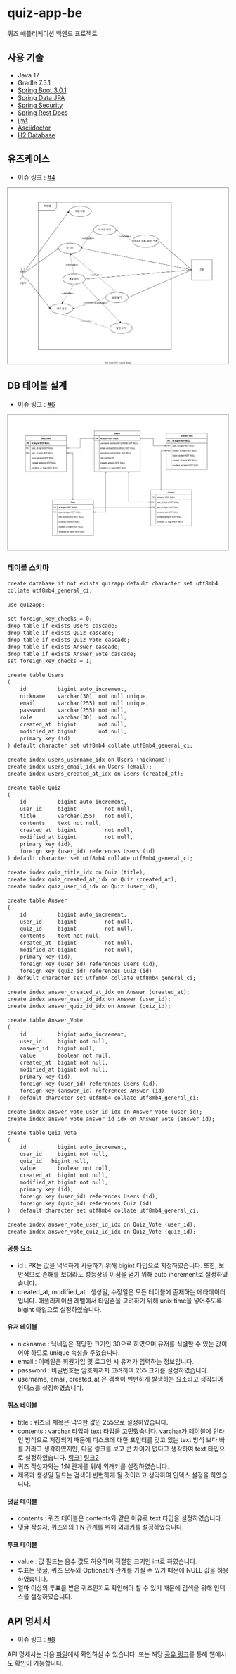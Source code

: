 # quiz-app-be
퀴즈 애플리케이션 백엔드 프로젝트

## 사용 기술

- Java 17
- Gradle 7.5.1
- [Spring Boot 3.0.1](https://spring.io/projects/spring-boot)
- [Spring Data JPA](https://spring.io/projects/spring-data-jpa)
- [Spring Security](https://spring.io/projects/spring-security)
- [Spring Rest Docs](https://spring.io/projects/spring-restdocs)
- [jjwt](https://github.com/jwtk/jjwt)
- [Asciidoctor](https://docs.asciidoctor.org/)
- [H2 Database](https://www.h2database.com/html/main.html)

## 유즈케이스

- 이슈 링크 : [#4](https://github.com/leesh5000/quiz-app-be/issues/4)

![usecase](document/usecase.svg)

## DB 테이블 설계

- 이슈 링크 : [#6](https://github.com/leesh5000/quiz-app-be/issues/6)

![erd](document/erd.svg)

### 테이블 스키마

```mysql
create database if not exists quizapp default character set utf8mb4 collate utf8mb4_general_ci;

use quizapp;

set foreign_key_checks = 0;
drop table if exists Users cascade;
drop table if exists Quiz cascade;
drop table if exists Quiz_Vote cascade;
drop table if exists Answer cascade;
drop table if exists Answer_Vote cascade;
set foreign_key_checks = 1;

create table Users
(
    id          bigint auto_increment,
    nickname    varchar(30)  not null unique,
    email       varchar(255) not null unique,
    password    varchar(255) not null,
    role        varchar(30)  not null,
    created_at  bigint       not null,
    modified_at bigint       not null,
    primary key (id)
) default character set utf8mb4 collate utf8mb4_general_ci;

create index users_username_idx on Users (nickname);
create index users_email_idx on Users (email);
create index users_created_at_idx on Users (created_at);

create table Quiz
(
    id          bigint auto_increment,
    user_id     bigint         not null,
    title       varchar(255)   not null,
    contents    text not null,
    created_at  bigint         not null,
    modified_at bigint         not null,
    primary key (id),
    foreign key (user_id) references Users (id)
) default character set utf8mb4 collate utf8mb4_general_ci;

create index quiz_title_idx on Quiz (title);
create index quiz_created_at_idx on Quiz (created_at);
create index quiz_user_id_idx on Quiz (user_id);

create table Answer
(
    id          bigint auto_increment,
    user_id     bigint         not null,
    quiz_id     bigint         not null,
    contents    text not null,
    created_at  bigint         not null,
    modified_at bigint         not null,
    primary key (id),
    foreign key (user_id) references Users (id),
    foreign key (quiz_id) references Quiz (id)
)  default character set utf8mb4 collate utf8mb4_general_ci;

create index answer_created_at_idx on Answer (created_at);
create index answer_user_id_idx on Answer (user_id);
create index answer_quiz_id_idx on Answer (quiz_id);

create table Answer_Vote
(
    id          bigint auto_increment,
    user_id     bigint not null,
    answer_id   bigint null,
    value       boolean not null,
    created_at  bigint not null,
    modified_at bigint not null,
    primary key (id),
    foreign key (user_id) references Users (id),
    foreign key (answer_id) references Answer (id)
)   default character set utf8mb4 collate utf8mb4_general_ci;

create index answer_vote_user_id_idx on Answer_Vote (user_id);
create index answer_vote_answer_id_idx on Answer_Vote (answer_id);

create table Quiz_Vote
(
    id          bigint auto_increment,
    user_id     bigint not null,
    quiz_id   bigint null,
    value       boolean not null,
    created_at  bigint not null,
    modified_at bigint not null,
    primary key (id),
    foreign key (user_id) references Users (id),
    foreign key (quiz_id) references Quiz (id)
)   default character set utf8mb4 collate utf8mb4_general_ci;

create index answer_vote_user_id_idx on Quiz_Vote (user_id);
create index answer_vote_quiz_id_idx on Quiz_Vote (quiz_id);

```

#### 공통 요소
- id : PK는 값을 넉넉하게 사용하기 위해 bigint 타입으로 지정하였습니다. 또한, 보안적으로 손해를 보더라도 성능상의 이점을 얻기 위해 auto increment로 설정하였습니다.
- created_at, modified_at : 생성일, 수정일은 모든 테이블에 존재하는 메타데이터입니다. 애플리케이션 레벨에서 타임존을 고려하기 위해 unix time을 넣어주도록 bigint 타입으로 설정하였습니다.

#### 유저 테이블 
- nickname : 닉네임은 적당한 크기인 30으로 하였으며 유저를 식별할 수 있는 값이어야 하므로 unique 속성을 주었습니다.
- email : 이메일은 회원가입 및 로그인 시 유저가 입력하는 정보입니다.
- password : 비밀번호는 암호화까지 고려하여 255 크기를 설정하였습니다.
- username, email, created_at 은 검색이 빈번하게 발생하는 요소라고 생각되어 인덱스를 설정하였습니다.

#### 퀴즈 테이블
- title : 퀴즈의 제목은 넉넉한 값인 255으로 설정하였습니다.
- contents : varchar 타입과 text 타입을 고민했습니다. varchar가 테이블에 인라인 방식으로 저장되기 때문에 디스크에 대한 포인터를 갖고 있는 text 방식 보다 빠를 거라고 생각하였지만, 다음 링크를 보고 큰 차이가 없다고 생각하여 text 타입으로 설정하였습니다. [링크1](https://stackoverflow.com/questions/6404628/varchar-vs-text-in-mysql?noredirect=1&lq=1) [링크2](https://blog.programster.org/mysql-benchmarking-varchar-vs-text)
- 퀴즈 작성자와는 1:N 관계를 위해 외래키를 설정하였습니다.
- 제목과 생성일 필드는 검색이 빈번하게 될 것이라고 생각하여 인덱스 설정을 하였습니다.

#### 댓글 테이블
- contents : 퀴즈 테이블은 contents와 같은 이유로 text 타입을 설정하였습니다.
- 댓글 작성자, 퀴즈와의 1:N 관계를 위해 외래키를 설정하였습니다.

#### 투표 테이블
- value : 값 필드는 음수 값도 허용하며 적절한 크기인 int로 하였습니다.
- 투표는 댓글, 퀴즈 모두와 Optional:N 관계를 가질 수 있기 때문에 NULL 값을 허용하였습니다.
- 얼마 이상의 투표를 받은 퀴즈인지도 확인해야 할 수 있기 때문에 검색을 위해 인덱스를 설정하였습니다.

## API 명세서

- 이슈 링크 : [#8](https://github.com/leesh5000/quiz-app-be/issues/8)

API 명세서는 다음 [파일](document/api-spec.xlsx)에서 확인하실 수 있습니다. 또는 해당 [공유 링크](https://docs.google.com/spreadsheets/d/1I_l4VhwKM8RCEsLkSF-ePsi_1EWj8a9Emm32bf8BvMM/edit?usp=sharing)를 통해 웹에서도 확인이 가능합니다.